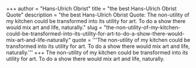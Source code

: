 +++
author = "Hans-Ulrich Obrist"
title = "the best Hans-Ulrich Obrist Quote"
description = "the best Hans-Ulrich Obrist Quote: The non-utility of my kitchen could be transformed into its utility for art. To do a show there would mix art and life, naturally."
slug = "the-non-utility-of-my-kitchen-could-be-transformed-into-its-utility-for-art-to-do-a-show-there-would-mix-art-and-life-naturally"
quote = '''The non-utility of my kitchen could be transformed into its utility for art. To do a show there would mix art and life, naturally.'''
+++
The non-utility of my kitchen could be transformed into its utility for art. To do a show there would mix art and life, naturally.
